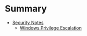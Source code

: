 # Summary


* [Security Notes](security_notes/README.md)
    * [Windows Privilege Escalation](security_notes/windows_privesc.md)
